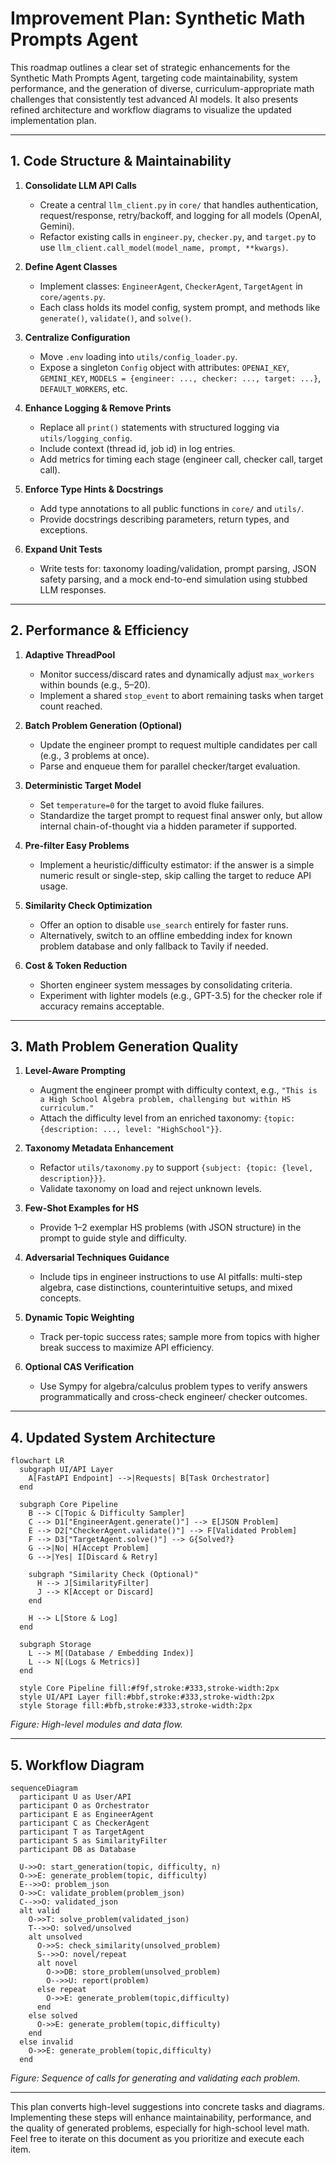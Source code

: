# Improvement Plan: Synthetic Math Prompts Agent

This roadmap outlines a clear set of strategic enhancements for the Synthetic Math Prompts Agent, targeting code maintainability, system performance, and the generation of diverse, curriculum-appropriate math challenges that consistently test advanced AI models. It also presents refined architecture and workflow diagrams to visualize the updated implementation plan.

---

## 1. Code Structure & Maintainability

1. **Consolidate LLM API Calls**

   * Create a central `llm_client.py` in `core/` that handles authentication, request/response, retry/backoff, and logging for all models (OpenAI, Gemini).
   * Refactor existing calls in `engineer.py`, `checker.py`, and `target.py` to use `llm_client.call_model(model_name, prompt, **kwargs)`.

2. **Define Agent Classes**

   * Implement classes: `EngineerAgent`, `CheckerAgent`, `TargetAgent` in `core/agents.py`.
   * Each class holds its model config, system prompt, and methods like `generate()`, `validate()`, and `solve()`.

3. **Centralize Configuration**

   * Move `.env` loading into `utils/config_loader.py`.
   * Expose a singleton `Config` object with attributes: `OPENAI_KEY`, `GEMINI_KEY`, `MODELS = {engineer: ..., checker: ..., target: ...}`, `DEFAULT_WORKERS`, etc.

4. **Enhance Logging & Remove Prints**

   * Replace all `print()` statements with structured logging via `utils/logging_config`.
   * Include context (thread id, job id) in log entries.
   * Add metrics for timing each stage (engineer call, checker call, target call).

5. **Enforce Type Hints & Docstrings**

   * Add type annotations to all public functions in `core/` and `utils/`.
   * Provide docstrings describing parameters, return types, and exceptions.

6. **Expand Unit Tests**

   * Write tests for: taxonomy loading/validation, prompt parsing, JSON safety parsing, and a mock end-to-end simulation using stubbed LLM responses.

---

## 2. Performance & Efficiency

1. **Adaptive ThreadPool**

   * Monitor success/discard rates and dynamically adjust `max_workers` within bounds (e.g., 5–20).
   * Implement a shared `stop_event` to abort remaining tasks when target count reached.

2. **Batch Problem Generation (Optional)**

   * Update the engineer prompt to request multiple candidates per call (e.g., 3 problems at once).
   * Parse and enqueue them for parallel checker/target evaluation.

3. **Deterministic Target Model**

   * Set `temperature=0` for the target to avoid fluke failures.
   * Standardize the target prompt to request final answer only, but allow internal chain-of-thought via a hidden parameter if supported.

4. **Pre-filter Easy Problems**

   * Implement a heuristic/difficulty estimator: if the answer is a simple numeric result or single-step, skip calling the target to reduce API usage.

5. **Similarity Check Optimization**

   * Offer an option to disable `use_search` entirely for faster runs.
   * Alternatively, switch to an offline embedding index for known problem database and only fallback to Tavily if needed.

6. **Cost & Token Reduction**

   * Shorten engineer system messages by consolidating criteria.
   * Experiment with lighter models (e.g., GPT-3.5) for the checker role if accuracy remains acceptable.

---

## 3. Math Problem Generation Quality

1. **Level-Aware Prompting**

   * Augment the engineer prompt with difficulty context, e.g., `"This is a High School Algebra problem, challenging but within HS curriculum."`
   * Attach the difficulty level from an enriched taxonomy: `{topic: {description: ..., level: "HighSchool"}}`.

2. **Taxonomy Metadata Enhancement**

   * Refactor `utils/taxonomy.py` to support `{subject: {topic: {level, description}}}`.
   * Validate taxonomy on load and reject unknown levels.

3. **Few-Shot Examples for HS**

   * Provide 1–2 exemplar HS problems (with JSON structure) in the prompt to guide style and difficulty.

4. **Adversarial Techniques Guidance**

   * Include tips in engineer instructions to use AI pitfalls: multi-step algebra, case distinctions, counterintuitive setups, and mixed concepts.

5. **Dynamic Topic Weighting**

   * Track per-topic success rates; sample more from topics with higher break success to maximize API efficiency.

6. **Optional CAS Verification**

   * Use Sympy for algebra/calculus problem types to verify answers programmatically and cross-check engineer/ checker outcomes.

---

## 4. Updated System Architecture

```mermaid
flowchart LR
  subgraph UI/API Layer
    A[FastAPI Endpoint] -->|Requests| B[Task Orchestrator]
  end

  subgraph Core Pipeline
    B --> C[Topic & Difficulty Sampler]
    C --> D1["EngineerAgent.generate()"] --> E[JSON Problem]
    E --> D2["CheckerAgent.validate()"] --> F[Validated Problem]
    F --> D3["TargetAgent.solve()"] --> G{Solved?}
    G -->|No| H[Accept Problem]
    G -->|Yes| I[Discard & Retry]

    subgraph "Similarity Check (Optional)"
      H --> J[SimilarityFilter]
      J --> K[Accept or Discard]
    end

    H --> L[Store & Log]
  end

  subgraph Storage
    L --> M[(Database / Embedding Index)]
    L --> N[(Logs & Metrics)]
  end

  style Core Pipeline fill:#f9f,stroke:#333,stroke-width:2px
  style UI/API Layer fill:#bbf,stroke:#333,stroke-width:2px
  style Storage fill:#bfb,stroke:#333,stroke-width:2px
```

*Figure: High-level modules and data flow.*

---

## 5. Workflow Diagram

```mermaid
sequenceDiagram
  participant U as User/API
  participant O as Orchestrator
  participant E as EngineerAgent
  participant C as CheckerAgent
  participant T as TargetAgent
  participant S as SimilarityFilter
  participant DB as Database

  U->>O: start_generation(topic, difficulty, n)
  O->>E: generate_problem(topic, difficulty)
  E-->>O: problem_json
  O->>C: validate_problem(problem_json)
  C-->>O: validated_json
  alt valid
    O->>T: solve_problem(validated_json)
    T-->>O: solved/unsolved
    alt unsolved
      O->>S: check_similarity(unsolved_problem)
      S-->>O: novel/repeat
      alt novel
        O->>DB: store_problem(unsolved_problem)
        O-->>U: report(problem)
      else repeat
        O->>E: generate_problem(topic,difficulty)
      end
    else solved
      O->>E: generate_problem(topic,difficulty)
    end
  else invalid
    O->>E: generate_problem(topic,difficulty)
  end
```

*Figure: Sequence of calls for generating and validating each problem.*

---

This plan converts high-level suggestions into concrete tasks and diagrams. Implementing these steps will enhance maintainability, performance, and the quality of generated problems, especially for high-school level math. Feel free to iterate on this document as you prioritize and execute each item.
